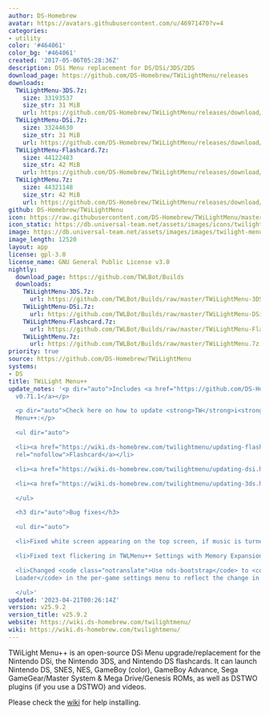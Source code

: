 ```yaml
---
author: DS-Homebrew
avatar: https://avatars.githubusercontent.com/u/46971470?v=4
categories:
- utility
color: '#464061'
color_bg: '#464061'
created: '2017-05-06T05:28:36Z'
description: DSi Menu replacement for DS/DSi/3DS/2DS
download_page: https://github.com/DS-Homebrew/TWiLightMenu/releases
downloads:
  TWiLightMenu-3DS.7z:
    size: 33193537
    size_str: 31 MiB
    url: https://github.com/DS-Homebrew/TWiLightMenu/releases/download/v25.9.2/TWiLightMenu-3DS.7z
  TWiLightMenu-DSi.7z:
    size: 33244630
    size_str: 31 MiB
    url: https://github.com/DS-Homebrew/TWiLightMenu/releases/download/v25.9.2/TWiLightMenu-DSi.7z
  TWiLightMenu-Flashcard.7z:
    size: 44122483
    size_str: 42 MiB
    url: https://github.com/DS-Homebrew/TWiLightMenu/releases/download/v25.9.2/TWiLightMenu-Flashcard.7z
  TWiLightMenu.7z:
    size: 44321148
    size_str: 42 MiB
    url: https://github.com/DS-Homebrew/TWiLightMenu/releases/download/v25.9.2/TWiLightMenu.7z
github: DS-Homebrew/TWiLightMenu
icon: https://raw.githubusercontent.com/DS-Homebrew/TWiLightMenu/master/booter/Twilight%2B%2B-animated%20icon-fix.gif
icon_static: https://db.universal-team.net/assets/images/icons/twilight-menu.png
image: https://db.universal-team.net/assets/images/images/twilight-menu.png
image_length: 12520
layout: app
license: gpl-3.0
license_name: GNU General Public License v3.0
nightly:
  download_page: https://github.com/TWLBot/Builds
  downloads:
    TWiLightMenu-3DS.7z:
      url: https://github.com/TWLBot/Builds/raw/master/TWiLightMenu-3DS.7z
    TWiLightMenu-DSi.7z:
      url: https://github.com/TWLBot/Builds/raw/master/TWiLightMenu-DSi.7z
    TWiLightMenu-Flashcard.7z:
      url: https://github.com/TWLBot/Builds/raw/master/TWiLightMenu-Flashcard.7z
    TWiLightMenu.7z:
      url: https://github.com/TWLBot/Builds/raw/master/TWiLightMenu.7z
priority: true
source: https://github.com/DS-Homebrew/TWiLightMenu
systems:
- DS
title: TWiLight Menu++
update_notes: '<p dir="auto">Includes <a href="https://github.com/DS-Homebrew/nds-bootstrap/releases/tag/v0.71.1">nds-bootstrap
  v0.71.1</a></p>

  <p dir="auto">Check here on how to update <strong>TW</strong>i<strong>L</strong>ight
  Menu++:</p>

  <ul dir="auto">

  <li><a href="https://wiki.ds-homebrew.com/twilightmenu/updating-flashcard.html"
  rel="nofollow">Flashcard</a></li>

  <li><a href="https://wiki.ds-homebrew.com/twilightmenu/updating-dsi.html" rel="nofollow">DSi</a></li>

  <li><a href="https://wiki.ds-homebrew.com/twilightmenu/updating-3ds.html" rel="nofollow">3DS</a></li>

  </ul>

  <h3 dir="auto">Bug fixes</h3>

  <ul dir="auto">

  <li>Fixed white screen appearing on the top screen, if music is turned off.</li>

  <li>Fixed text flickering in TWLMenu++ Settings with Memory Expansion Pak inserted.</li>

  <li>Changed <code class="notranslate">Use nds-bootstrap</code> to <code class="notranslate">Game
  Loader</code> in the per-game settings menu to reflect the change in TWLMenu++ Settings.</li>

  </ul>'
updated: '2023-04-21T00:26:14Z'
version: v25.9.2
version_title: v25.9.2
website: https://wiki.ds-homebrew.com/twilightmenu/
wiki: https://wiki.ds-homebrew.com/twilightmenu/
---
```

TWiLight Menu++ is an open-source DSi Menu upgrade/replacement for the Nintendo DSi, the Nintendo 3DS, and Nintendo DS flashcards. It can launch Nintendo DS, SNES, NES, GameBoy (color), GameBoy Advance, Sega GameGear/Master System & Mega Drive/Genesis ROMs, as well as DSTWO plugins (if you use a DSTWO) and videos.

Please check the [wiki](https://wiki.ds-homebrew.com/twilightmenu/) for help installing.